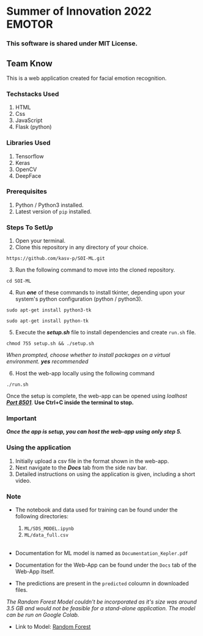 # Summer of Innovation 2022 EMOTOR

### This software is shared under MIT License.

## Team Know

This is a web application created for facial emotion recognition.

### Techstacks Used
1. HTML
2. Css
3. JavaScript
4. Flask (python)

### Libraries Used
1. Tensorflow
2. Keras
3. OpenCV
4. DeepFace

### Prerequisites

1. Python / Python3 installed.
2. Latest version of `pip` installed.

### Steps To SetUp

1. Open your terminal.
2. Clone this repository in any directory of your choice.

```
https://github.com/kasv-p/SOI-ML.git
```

3. Run the following command to move into the cloned repository.

```
cd SOI-ML
```
4. Run ***one*** of these commands to install tkinter, depending upon your system's python configuration (python / python3).

```
sudo apt-get install python3-tk
```
```
sudo apt-get install python-tk
```

5. Execute the **_setup.sh_** file to install dependencies and create `run.sh` file.

```
chmod 755 setup.sh && ./setup.sh
```

_When prompted, choose whether to install packages on a virtual environment. **yes** recommended_

6. Host the web-app locally using the following command

```
./run.sh
```

Once the setup is complete, the web-app can be opened using _loalhost_ **_[Port 8501](http://localhost:8501)_**.
**Use Ctrl+C inside the terminal to stop.**

### Important

**_Once the app is setup, you can host the web-app using only step 5._**

### Using the application

1. Initially upload a csv file in the format shown in the web-app.
2. Next navigate to the **_Docs_** tab from the side nav bar.
3. Detailed instructions on using the application is given, including a short video.

### Note

- The notebook and data used for training can be found under the following directories:

  1. `ML/SDS_MODEL.ipynb`
  2. `ML/data_full.csv`
     <br>
     <br>

- Documentation for ML model is named as `Documentation_Kepler.pdf`
- Documentation for the Web-App can be found under the `Docs` tab of the Web-App itself.
- The predictions are present in the `predicted` coloumn in downloaded files.

_The Random Forest Model couldn't be incorporated as it's size was around 3.5 GB and would not be feasible for a stand-alone application. The model can be run on Google Colab._

- Link to Model: [Random Forest](https://drive.google.com/file/d/1MTWGQinxfvbYmVzOYc4AGZO26kWE11xA/view?usp=sharing)
